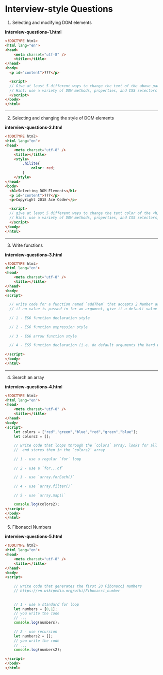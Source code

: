 # Interview-style Questions


1. Selecting and modifying DOM elements

**interview-questions-1.html**
```html
<!DOCTYPE html>
<html lang="en">
<head>
	<meta charset="utf-8" />
	<title></title>
</head>
<body>
  <p id="content">???</p>

  <script>
  // Give at least 5 different ways to change the text of the above paragraph to 'Hello!'
  // Hint: use a variety of DOM methods, properties, and CSS selectors
  </script>
</body>
</html>
```

<hr>

2. Selecting and changing the style of DOM elements

**interview-questions-2.html**
```html
<!DOCTYPE html>
<html lang="en">
<head>
	<meta charset="utf-8" />
	<title></title>
	<style>
		.hilite{
			color: red;
		}
	</style>
</head>
<body>
  <h1>Selecting DOM Elements</h1>
  <p id="content">???</p>
  <p>Copyright 2018 Ace Coder</p>

  <script>
  // give at least 5 different ways to change the text color of the <h1> above to red
  // Hint: use a variety of DOM methods, properties, and CSS selectors, and use the `hilite` class.
  </script>
</body>
</html>
```

<hr>

3. Write functions

**interview-questions-3.html**
```html
<!DOCTYPE html>
<html lang="en">
<head>
	<meta charset="utf-8" />
	<title></title>
</head>
<body>
<script>
	
  // write code for a function named `addThem` that accepts 2 Number arguments and returns their sum
  // if no value is passed in for an argument, give it a default value of 0
	
  // 1 - ES6 function declaration style
	
  // 2 - ES6 function expression style
	
  // 3 - ES6 arrow function style
	
  // 4 - ES5 function declaration (i.e. do default arguments the hard way)
	
</script>
</body>
</html>
```

<hr>

4. Search an array

**interview-questions-4.html**
```html
<!DOCTYPE html>
<html lang="en">
<head>
	<meta charset="utf-8" />
	<title></title>
</head>
<body>
<script>
	let colors = ["red","green","blue","red","green","blue"];
	let colors2 = [];
	
	// write code that loops through the `colors` array, looks for all instances of the string "red", 
	//  and stores them in the `colors2` array
	
	// 1 - use a regular `for` loop
	
	// 2 - use a `for...of`
	
	// 3 - use `array.forEach()`
	
	// 4 - use `array.filter()`
	
	// 5 - use `array.map()`

	console.log(colors2);
</script>
</body>
</html>
```

5. Fibonacci Numbers

**interview-questions-5.html**
```html
<!DOCTYPE html>
<html lang="en">
<head>
	<meta charset="utf-8" />
	<title></title>
</head>
<body>
<script>
	
	// write code that generates the first 20 Fibonacci numbers
	// https://en.wikipedia.org/wiki/Fibonacci_number
	
	
	// 1 - use a standard for loop
	let numbers = [0,1];
	// you write the code
	// ...
	console.log(numbers);
		
	// 2 - use recursion
	let numbers2 = [];
	// you write the code
	// ...
	console.log(numbers2);
	
</script>
</body>
</html>
```
